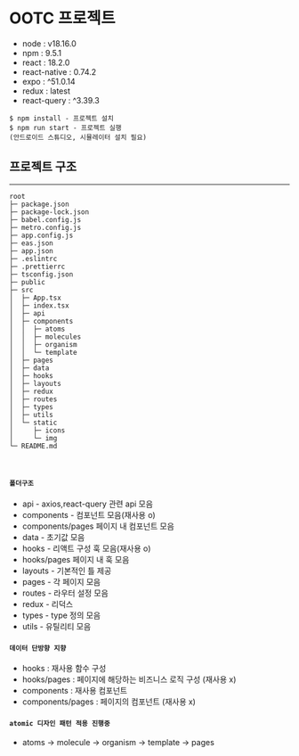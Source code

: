 # OOTC 프로젝트

- node : v18.16.0
- npm : 9.5.1
- react : 18.2.0
- react-native : 0.74.2
- expo : ^51.0.14
- redux : latest
- react-query : ^3.39.3

```
$ npm install - 프로젝트 설치
$ npm run start - 프로젝트 실행
(안드로이드 스튜디오, 시뮬레이터 설치 필요)
```

## 프로젝트 구조

---

```
root
├─ package.json
├─ package-lock.json
├─ babel.config.js
├─ metro.config.js
├─ app.config.js
├─ eas.json
├─ app.json
├─ .eslintrc
├─ .prettierrc
├─ tsconfig.json
├─ public
├─ src
│  ├─ App.tsx
│  ├─ index.tsx
│  ├─ api
│  ├─ components
│  │  ├─ atoms
│  │  ├─ molecules
│  │  ├─ organism
│  │  └─ template
│  ├─ pages
│  ├─ data
│  ├─ hooks
│  ├─ layouts
│  ├─ redux
│  ├─ routes
│  ├─ types
│  ├─ utils
│  └─ static
│     ├─ icons
│     └─ img
└─ README.md
```

<br />

#### `폴더구조`

- api - axios,react-query 관련 api 모음
- components - 컴포넌트 모음(재사용 o)
- components/pages 페이지 내 컴포넌트 모음
- data - 초기값 모음
- hooks - 리액트 구성 훅 모음(재사용 o)
- hooks/pages 페이지 내 훅 모음
- layouts - 기본적인 틀 제공
- pages - 각 페이지 모음
- routes - 라우터 설정 모음
- redux - 리덕스
- types - type 정의 모음
- utils - 유틸리티 모음

#### `데이터 단방향 지향`

- hooks : 재사용 함수 구성
- hooks/pages : 페이지에 해당하는 비즈니스 로직 구성 (재사용 x)
- components : 재사용 컴포넌트
- components/pages : 페이지의 컴포넌트 (재사용 x)

#### `atomic 디자인 패턴 적용 진행중`

- atoms -> molecule -> organism -> template -> pages

<br /><br />
